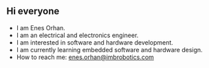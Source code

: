 ## Hi everyone

- I am Enes Orhan.
- I am an electrical and electronics engineer.
- I am interested in software and hardware development.
- I am currently learning embedded software and hardware design.
- How to reach me: enes.orhan@imbrobotics.com


